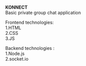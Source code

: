 <b>KONNECT</b><br>
Basic private group chat application

Frontend technologies:<br>
 1.HTML <br>
 2.CSS <br>
 3.JS<br>

Backend technologies : <br>
1.Node.js<br>
2.socket.io<br>
